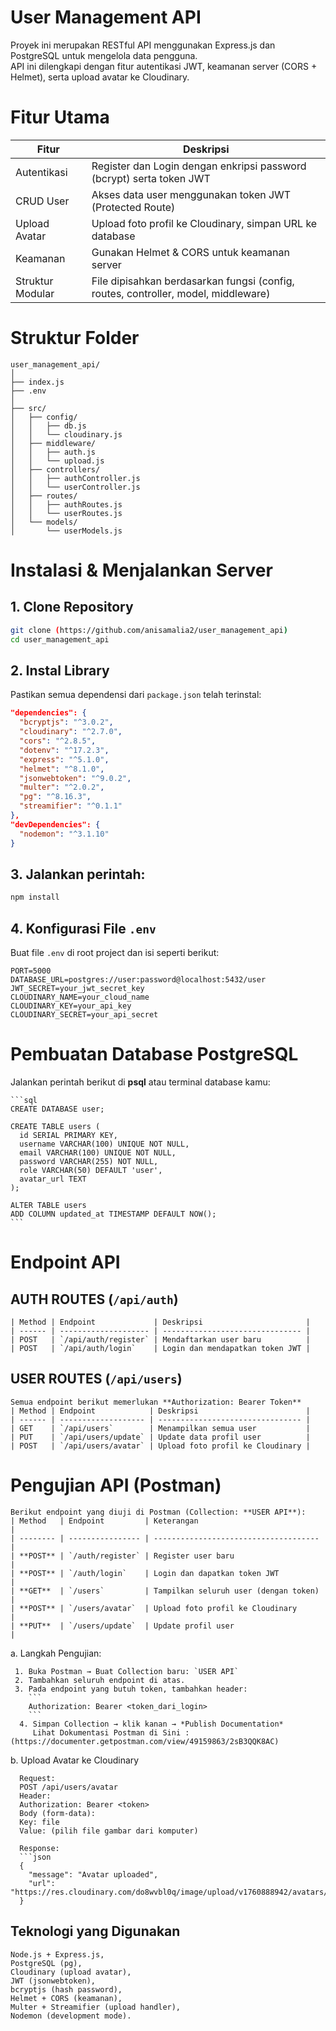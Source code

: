 # User Management API 
Proyek ini merupakan RESTful API menggunakan Express.js dan PostgreSQL untuk mengelola data pengguna.  
API ini dilengkapi dengan fitur autentikasi JWT, keamanan server (CORS + Helmet), serta upload avatar ke Cloudinary.

# Fitur Utama 
| Fitur | Deskripsi |
|-------|------------|
| Autentikasi | Register dan Login dengan enkripsi password (bcrypt) serta token JWT |
| CRUD User | Akses data user menggunakan token JWT (Protected Route) |
| Upload Avatar | Upload foto profil ke Cloudinary, simpan URL ke database |
| Keamanan | Gunakan Helmet & CORS untuk keamanan server |
| Struktur Modular | File dipisahkan berdasarkan fungsi (config, routes, controller, model, middleware) |

# Struktur Folder
```
user_management_api/
│
├── index.js
├── .env
│
├── src/
│   ├── config/
│   │   ├── db.js
│   │   └── cloudinary.js
│   ├── middleware/
│   │   ├── auth.js
│   │   └── upload.js
│   ├── controllers/
│   │   ├── authController.js
│   │   └── userController.js
│   ├── routes/
│   │   ├── authRoutes.js
│   │   └── userRoutes.js
│   └── models/
│       └── userModels.js

````

# Instalasi & Menjalankan Server
## 1. Clone Repository
```bash
git clone (https://github.com/anisamalia2/user_management_api)
cd user_management_api
````
## 2. Instal Library
Pastikan semua dependensi dari `package.json` telah terinstal:
```json
"dependencies": {
  "bcryptjs": "^3.0.2",
  "cloudinary": "^2.7.0",
  "cors": "^2.8.5",
  "dotenv": "^17.2.3",
  "express": "^5.1.0",
  "helmet": "^8.1.0",
  "jsonwebtoken": "^9.0.2",
  "multer": "^2.0.2",
  "pg": "^8.16.3",
  "streamifier": "^0.1.1"
},
"devDependencies": {
  "nodemon": "^3.1.10"
}
```

## 3. Jalankan perintah:
```bash
npm install
```

## 4. Konfigurasi File `.env`
Buat file `.env` di root project dan isi seperti berikut:
```env
PORT=5000
DATABASE_URL=postgres://user:password@localhost:5432/user
JWT_SECRET=your_jwt_secret_key
CLOUDINARY_NAME=your_cloud_name
CLOUDINARY_KEY=your_api_key
CLOUDINARY_SECRET=your_api_secret
```

# Pembuatan Database PostgreSQL
  Jalankan perintah berikut di **psql** atau terminal database kamu:
    
    ```sql
    CREATE DATABASE user;
    
    CREATE TABLE users (
      id SERIAL PRIMARY KEY,
      username VARCHAR(100) UNIQUE NOT NULL,
      email VARCHAR(100) UNIQUE NOT NULL,
      password VARCHAR(255) NOT NULL,
      role VARCHAR(50) DEFAULT 'user',
      avatar_url TEXT
    );
    
    ALTER TABLE users
    ADD COLUMN updated_at TIMESTAMP DEFAULT NOW();
    ```

# Endpoint API
  ## AUTH ROUTES (`/api/auth`)
    | Method | Endpoint             | Deskripsi                       |
    | ------ | -------------------- | ------------------------------- |
    | POST   | `/api/auth/register` | Mendaftarkan user baru          |
    | POST   | `/api/auth/login`    | Login dan mendapatkan token JWT |
  
  ## USER ROUTES (`/api/users`)
    Semua endpoint berikut memerlukan **Authorization: Bearer Token**
    | Method | Endpoint            | Deskripsi                        |
    | ------ | ------------------- | -------------------------------- |
    | GET    | `/api/users`        | Menampilkan semua user           |
    | PUT    | `/api/users/update` | Update data profil user          |
    | POST   | `/api/users/avatar` | Upload foto profil ke Cloudinary |
  
  # Pengujian API (Postman)
    Berikut endpoint yang diuji di Postman (Collection: **USER API**):
    | Method   | Endpoint         | Keterangan                            |
    | -------- | ---------------- | ------------------------------------- |
    | **POST** | `/auth/register` | Register user baru                    |
    | **POST** | `/auth/login`    | Login dan dapatkan token JWT          |
    | **GET**  | `/users`         | Tampilkan seluruh user (dengan token) |
    | **POST** | `/users/avatar`  | Upload foto profil ke Cloudinary      |
    | **PUT**  | `/users/update`  | Update profil user                    |
  
   a. Langkah Pengujian:
   
     1. Buka Postman → Buat Collection baru: `USER API`
     2. Tambahkan seluruh endpoint di atas.
     3. Pada endpoint yang butuh token, tambahkan header:
        ```
        Authorization: Bearer <token_dari_login>
        ```
      4. Simpan Collection → klik kanan → *Publish Documentation*
         Lihat Dokumentasi Postman di Sini : (https://documenter.getpostman.com/view/49159863/2sB3QQK8AC)

  b. Upload Avatar ke Cloudinary
  
      Request:
      POST /api/users/avatar
      Header:
      Authorization: Bearer <token>
      Body (form-data):
      Key: file
      Value: (pilih file gambar dari komputer)
      
      Response:
      ```json
      {
        "message": "Avatar uploaded", 
        "url": "https://res.cloudinary.com/do8wvbl0q/image/upload/v1760888942/avatars/zyygwyzahb26t1atd6gm.jpg"
      }

##  Teknologi yang Digunakan
    Node.js + Express.js,
    PostgreSQL (pg),
    Cloudinary (upload avatar),
    JWT (jsonwebtoken),
    bcryptjs (hash password),
    Helmet + CORS (keamanan),
    Multer + Streamifier (upload handler),
    Nodemon (development mode).
